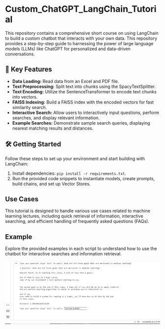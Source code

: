 # Custom_ChatGPT_LangChain_Tutorial

This repository contains a comprehensive short course on using LangChain to build a custom chatbot that interacts with your own data. This repository provides a step-by-step guide to harnessing the power of large language models (LLMs) like ChatGPT for personalized and data-driven conversations.

## 🚀 Key Features

- **Data Loading:** Read data from an Excel and PDF file.
- **Text Preprocessing:** Split text into chunks using the SpacyTextSplitter.
- **Text Encoding:** Utilize the SentenceTransformer to encode text chunks into vectors.
- **FAISS Indexing:** Build a FAISS index with the encoded vectors for fast similarity search.
- **Interactive Search:** Allow users to interactively input questions, perform searches, and display relevant information.
- **Example Searches:** Demonstrate sample search queries, displaying nearest matching results and distances.


## 🛠️ Getting Started

Follow these steps to set up your environment and start building with LangChain:

1. Install dependencies: `pip install -r requirements.txt`.
2. Run the provided code snippets to instantiate models, create prompts, build chains, and set up Vector Stores.

## Use Cases

This tutorial is designed to handle various use cases related to machine learning lectures, including quick retrieval of information, interactive searching, and efficient handling of frequently asked questions (FAQs).

## Example

Explore the provided examples in each script to understand how to use the chatbot for interactive searches and information retrieval.

![alt text](https://github.com/ThaminduSulakshana/CustomChatbot-Tutorial/blob/6965d1e3d2c6e24a272507c9d8466cfbb005dbdb/Screenshot%20(134).png)

